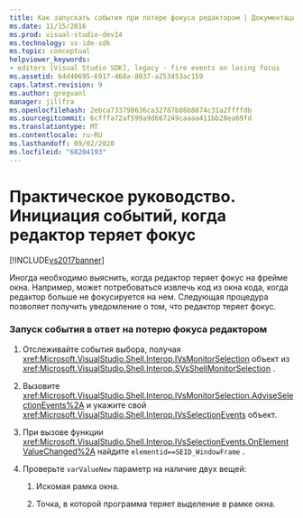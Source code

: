 ```yaml
---
title: Как запускать события при потере фокуса редактором | Документация Майкрософт
ms.date: 11/15/2016
ms.prod: visual-studio-dev14
ms.technology: vs-ide-sdk
ms.topic: conceptual
helpviewer_keywords:
- editors [Visual Studio SDK], legacy - fire events on losing focus
ms.assetid: 64d40695-6917-468a-8037-a253453ac159
caps.latest.revision: 9
ms.author: gregvanl
manager: jillfra
ms.openlocfilehash: 2ebca733798636ca32787b88b8874c31a2ffffdb
ms.sourcegitcommit: 6cfffa72af599a9d667249caaaa411bb28ea69fd
ms.translationtype: MT
ms.contentlocale: ru-RU
ms.lasthandoff: 09/02/2020
ms.locfileid: "68204193"
---
```

# <a name="how-to-fire-events-when-the-editor-loses-focus"></a>Практическое руководство. Инициация событий, когда редактор теряет фокус
[!INCLUDE[vs2017banner](../includes/vs2017banner.md)]

Иногда необходимо выяснить, когда редактор теряет фокус на фрейме окна. Например, может потребоваться извлечь код из окна кода, когда редактор больше не фокусируется на нем. Следующая процедура позволяет получить уведомление о том, что редактор теряет фокус.  
  
### <a name="to-fire-an-event-in-response-to-an-editor-losing-focus"></a>Запуск события в ответ на потерю фокуса редактором  
  
1. Отслеживайте события выбора, получая <xref:Microsoft.VisualStudio.Shell.Interop.IVsMonitorSelection> объект из <xref:Microsoft.VisualStudio.Shell.Interop.SVsShellMonitorSelection> .  
  
2. Вызовите <xref:Microsoft.VisualStudio.Shell.Interop.IVsMonitorSelection.AdviseSelectionEvents%2A> и укажите свой <xref:Microsoft.VisualStudio.Shell.Interop.IVsSelectionEvents> объект.  
  
3. При вызове функции <xref:Microsoft.VisualStudio.Shell.Interop.IVsSelectionEvents.OnElementValueChanged%2A> найдите `elementid==SEID_WindowFrame` .  
  
4. Проверьте `varValueNew` параметр на наличие двух вещей:  
  
    1. Искомая рамка окна.  
  
    2. Точка, в которой программа теряет выделение в рамке окна.
